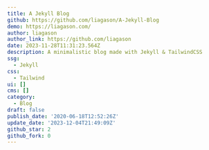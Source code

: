 ```yaml
---
title: A Jekyll Blog
github: https://github.com/liagason/A-Jekyll-Blog
demo: https://liagason.com/
author: liagason
author_link: https://github.com/liagason
date: 2023-11-28T11:31:23.564Z
description: A minimalistic blog made with Jekyll & TailwindCSS
ssg:
  - Jekyll
css:
  - Tailwind
ui: []
cms: []
category:
  - Blog
draft: false
publish_date: '2020-06-18T12:52:26Z'
update_date: '2023-12-04T21:49:09Z'
github_star: 2
github_fork: 0
---
```

